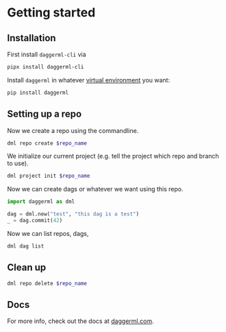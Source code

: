 # Getting started

## Installation

First install `daggerml-cli` via

```bash
pipx install daggerml-cli
```

Install `daggerml` in whatever [virtual environment](https://docs.python.org/3/tutorial/venv.html) you want:

```bash
pip install daggerml
```

## Setting up a repo

Now we create a repo using the commandline.

```bash
dml repo create $repo_name
```

We initialize our current project (e.g. tell the project which repo and branch to use).

```bash
dml project init $repo_name
```

Now we can create dags or whatever we want using this repo.

```python
import daggerml as dml

dag = dml.new("test", "this dag is a test")
_ = dag.commit(42)
```

Now we can list repos, dags, 

```bash
dml dag list
```

## Clean up

```bash
dml repo delete $repo_name
```

## Docs

For more info, check out the docs at [daggerml.com](https://daggerml.com).
